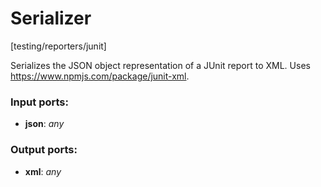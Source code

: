 # Serializer

[testing/reporters/junit]

Serializes the JSON object representation of a JUnit report to XML.
Uses https://www.npmjs.com/package/junit-xml. 

### Input ports:

* __json__: _any_



### Output ports:

* __xml__: _any_



